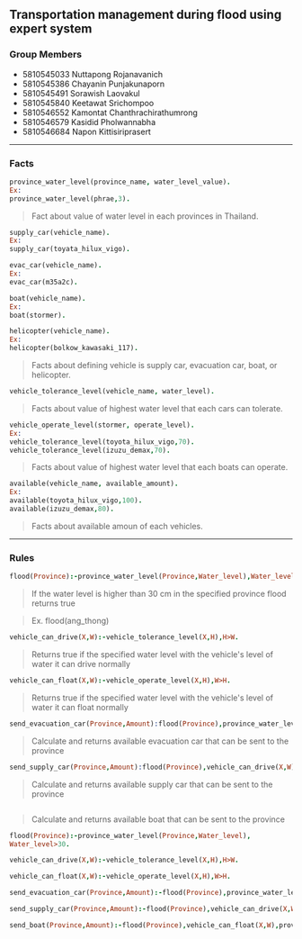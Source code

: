 
## Transportation management during flood using expert system

### Group Members
- 5810545033  Nuttapong   Rojanavanich
- 5810545386  Chayanin		Punjakunaporn
- 5810545491  Sorawish		Laovakul
- 5810545840  Keetawat		Srichompoo
- 5810546552  Kamontat		Chanthrachirathumrong
- 5810546579  Kasidid		  Pholwannabha
- 5810546684  Napon		    Kittisiriprasert

---

### Facts

```prolog
province_water_level(province_name, water_level_value).
Ex:
province_water_level(phrae,3).
```
> Fact about value of water level in each provinces in Thailand.

```prolog
supply_car(vehicle_name).
Ex:
supply_car(toyata_hilux_vigo).

evac_car(vehicle_name).
Ex:
evac_car(m35a2c).

boat(vehicle_name).
Ex:
boat(stormer).

helicopter(vehicle_name).
Ex:
helicopter(bolkow_kawasaki_117).
```
> Facts about defining vehicle is supply car, evacuation car, boat, or helicopter.

```prolog
vehicle_tolerance_level(vehicle_name, water_level).
```
> Facts about value of highest water level that each cars can tolerate.

```prolog
vehicle_operate_level(stormer, operate_level).
Ex:
vehicle_tolerance_level(toyota_hilux_vigo,70).
vehicle_tolerance_level(izuzu_demax,70).
```
> Facts about value of highest water level that each boats can operate.

```prolog
available(vehicle_name, available_amount).
Ex:
available(toyota_hilux_vigo,100).
available(izuzu_demax,80).
```
> Facts about available amoun of each vehicles.

---

### Rules

```prolog
flood(Province):-province_water_level(Province,Water_level),Water_level>30.
```
> If the water level is higher than 30 cm in the specified province flood returns true

>Ex. flood(ang_thong)
```prolog
vehicle_can_drive(X,W):-vehicle_tolerance_level(X,H),H>W.
```
> Returns true if the specified water level with the vehicle's level of water it can drive normally
```prolog
vehicle_can_float(X,W):-vehicle_operate_level(X,H),W>H.
```
> Returns true if the specified water level with the vehicle's level of water it can float normally
```prolog
send_evacuation_car(Province,Amount):flood(Province),province_water_level(Province,W),evac_car(X),vehicle_can_drive(X,W),available(X,N),N>Amount.
```
> Calculate and returns available evacuation car that can be sent to the province
```prolog
send_supply_car(Province,Amount):flood(Province),vehicle_can_drive(X,W),supply_car(X),province_water_level(Province,W),available(X,N),N>Amount.
```
> Calculate and returns available supply car that can be sent to the province
```prolog send_boat(Province,Amount):flood(Province),vehicle_can_float(X,W),province_water_level(Province,W),boat(X),available(X,N),N>Amount.
```
> Calculate and returns available boat that can be sent to the province

```prolog
flood(Province):-province_water_level(Province,Water_level),
Water_level>30.
```
```prolog
vehicle_can_drive(X,W):-vehicle_tolerance_level(X,H),H>W.
```
```prolog
vehicle_can_float(X,W):-vehicle_operate_level(X,H),W>H.
```
```prolog
send_evacuation_car(Province,Amount):-flood(Province),province_water_level(Province,W),evac_car(X),vehicle_can_drive(X,W),available(X,N),N>Amount.
```
```prolog
send_supply_car(Province,Amount):-flood(Province),vehicle_can_drive(X,W),supply_car(X),province_water_level(Province,W),available(X,N),N>Amount.
```
```prolog
send_boat(Province,Amount):-flood(Province),vehicle_can_float(X,W),province_water_level(Province,W),boat(X),available(X,N),N>Amount.
```
